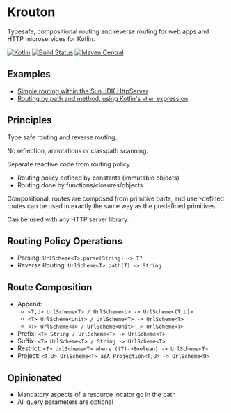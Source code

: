 # Krouton


Typesafe, compositional routing and reverse routing for web apps and HTTP microservices for Kotlin.

[![Kotlin](https://img.shields.io/badge/kotlin-1.1.4-blue.svg)](http://kotlinlang.org)
[![Build Status](https://travis-ci.org/npryce/krouton.svg?branch=master)](https://travis-ci.org/npryce/krouton)
[![Maven Central](https://img.shields.io/maven-central/v/com.natpryce/krouton.svg)](http://search.maven.org/#search%7Cga%7C1%7Cg%3A%22com.natpryce%22%20AND%20a%3A%22krouton%22)


## Examples

 * [Simple routing within the Sun JDK HttpServer](src/test/kotlin/com/natpryce/krouton/example/HttpRoutingExample.kt)
 * [Routing by path and method, using Kotlin's `when` expression](src/test/kotlin/com/natpryce/krouton/example/CountersExample.kt)

## Principles

Type safe routing and reverse routing.

No reflection, annotations or classpath scanning.

Separate reactive code from routing policy

* Routing policy defined by constants (immutable objects)
* Routing done by functions/closures/objects

Compositional: routes are composed from primitive parts, and user-defined routes can be used in 
exactly the same way as the predefined primitives.

Can be used with any HTTP server library.

## Routing Policy Operations

* Parsing: `UrlScheme<T>.parse(String) -> T?`
* Reverse Routing: `UrlScheme<T>.path(T) -> String`


## Route Composition

* Append: 
    * `<T,U> UrlScheme<T> / UrlScheme<U> -> UrlScheme<(T,U)>`
    * `<T> UrlScheme<Unit> / UrlScheme<T> -> UrlScheme<T>`
    * `<T> UrlScheme<T> / UrlScheme<Unit> -> UrlScheme<T>`
* Prefix: `<T> String / UrlScheme<T> -> UrlScheme<T>`
* Suffix: `<T> UrlScheme<T> / String -> UrlScheme<T>`
* Restrict: `<T> UrlScheme<T> where ((T)->Boolean) -> UrlScheme<T>`
* Project: `<T,U> UrlScheme<T> asA Projection<T,U> -> UrlScheme<U>`


## Opinionated

* Mandatory aspects of a resource locator go in the path
* All query parameters are optional


